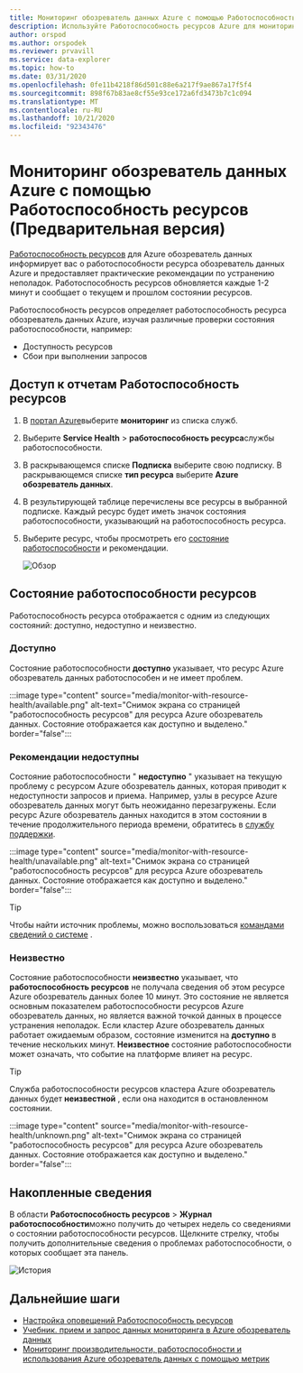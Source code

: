 ```yaml
---
title: Мониторинг обозреватель данных Azure с помощью Работоспособность ресурсов
description: Используйте Работоспособность ресурсов Azure для мониторинга ресурсов обозреватель данных Azure.
author: orspod
ms.author: orspodek
ms.reviewer: prvavill
ms.service: data-explorer
ms.topic: how-to
ms.date: 03/31/2020
ms.openlocfilehash: 0fe11b4218f86d501c88e6a217f9ae867a17f5f4
ms.sourcegitcommit: 898f67b83ae8cf55e93ce172a6fd3473b7c1c094
ms.translationtype: MT
ms.contentlocale: ru-RU
ms.lasthandoff: 10/21/2020
ms.locfileid: "92343476"
---
```

# <a name="monitor-azure-data-explorer-using-resource-health-preview"></a>Мониторинг обозреватель данных Azure с помощью Работоспособность ресурсов (Предварительная версия)

[Работоспособность ресурсов](/azure/service-health/resource-health-overview) для Azure обозреватель данных информирует вас о работоспособности ресурса обозреватель данных Azure и предоставляет практические рекомендации по устранению неполадок. Работоспособность ресурсов обновляется каждые 1-2 минут и сообщает о текущем и прошлом состоянии ресурсов. 

Работоспособность ресурсов определяет работоспособность ресурса обозреватель данных Azure, изучая различные проверки состояния работоспособности, например:
* Доступность ресурсов
* Сбои при выполнении запросов

## <a name="access-resource-health-reporting"></a>Доступ к отчетам Работоспособность ресурсов

1. В [портал Azure](https://portal.azure.com/)выберите **мониторинг** из списка служб.
1. Выберите **Service Health**  >  **работоспособность ресурса**службы работоспособности.
1. В раскрывающемся списке **Подписка** выберите свою подписку. В раскрывающемся списке **тип ресурса** выберите **Azure обозреватель данных**.
1. В результирующей таблице перечислены все ресурсы в выбранной подписке. Каждый ресурс будет иметь значок состояния работоспособности, указывающий на работоспособность ресурса.
1. Выберите ресурс, чтобы просмотреть его [состояние работоспособности](#resource-health-status) и рекомендации.

    ![Обзор](media/monitor-with-resource-health/resource-health-overview.png)

## <a name="resource-health-status"></a>Состояние работоспособности ресурсов

Работоспособность ресурса отображается с одним из следующих состояний: доступно, недоступно и неизвестно.

### <a name="available"></a>Доступно

Состояние работоспособности **доступно** указывает, что ресурс Azure обозреватель данных работоспособен и не имеет проблем.

:::image type="content" source="media/monitor-with-resource-health/available.png" alt-text="Снимок экрана со страницей &quot;работоспособность ресурсов&quot; для ресурса Azure обозреватель данных. Состояние отображается как доступно и выделено." border="false":::

### <a name="unavailable"></a>Рекомендации недоступны

Состояние работоспособности " **недоступно** " указывает на текущую проблему с ресурсом Azure обозреватель данных, которая приводит к недоступности запросов и приема. Например, узлы в ресурсе Azure обозреватель данных могут быть неожиданно перезагружены. Если ресурс Azure обозреватель данных находится в этом состоянии в течение продолжительного периода времени, обратитесь в [службу поддержки]().

:::image type="content" source="media/monitor-with-resource-health/unavailable.png" alt-text="Снимок экрана со страницей &quot;работоспособность ресурсов&quot; для ресурса Azure обозреватель данных. Состояние отображается как доступно и выделено." border="false":::

> [!TIP]
> Чтобы найти источник проблемы, можно воспользоваться [командами сведений о системе](kusto/management/systeminfo.md) .

### <a name="unknown"></a>Неизвестно

Состояние работоспособности **неизвестно** указывает, что **работоспособность ресурсов** не получала сведения об этом ресурсе Azure обозреватель данных более 10 минут. Это состояние не является основным показателем работоспособности ресурсов Azure обозреватель данных, но является важной точкой данных в процессе устранения неполадок. Если кластер Azure обозреватель данных работает ожидаемым образом, состояние изменится на **доступно** в течение нескольких минут. **Неизвестное** состояние работоспособности может означать, что событие на платформе влияет на ресурс. 

> [!TIP]
> Служба работоспособности ресурсов кластера Azure обозреватель данных будет **неизвестной** , если она находится в остановленном состоянии.

:::image type="content" source="media/monitor-with-resource-health/unknown.png" alt-text="Снимок экрана со страницей &quot;работоспособность ресурсов&quot; для ресурса Azure обозреватель данных. Состояние отображается как доступно и выделено." border="false":::

## <a name="historical-information"></a>Накопленные сведения

В области **Работоспособность ресурсов** > **Журнал работоспособности**можно получить до четырех недель со сведениями о состоянии работоспособности ресурсов. Щелкните стрелку, чтобы получить дополнительные сведения о проблемах работоспособности, о которых сообщает эта панель. 

![История](media/monitor-with-resource-health/healthhistory.png)

## <a name="next-steps"></a>Дальнейшие шаги

* [Настройка оповещений Работоспособность ресурсов](/azure/service-health/resource-health-alert-arm-template-guide)
* [Учебник. прием и запрос данных мониторинга в Azure обозреватель данных](ingest-data-no-code.md)
* [Мониторинг производительности, работоспособности и использования Azure обозреватель данных с помощью метрик](using-metrics.md)